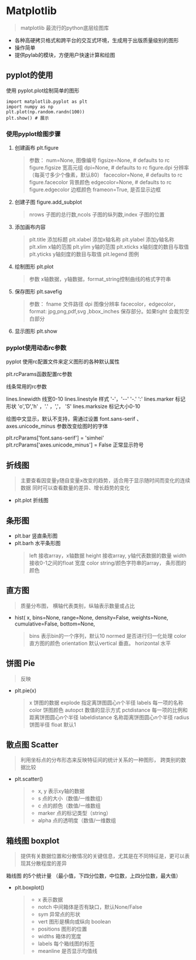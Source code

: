 # Matplotlib

> matplotlib 最流行的python底层绘图库

* 各种高硬拷贝格式和跨平台的交互式环境，生成用于出版质量级别的图形
* 操作简单
* 提供pylab的模块，方便用户快速计算和绘图

 
## pyplot的使用

使用 pyplot.plot绘制简单的图形 

```
import matplotlib.pyplot as plt
import numpy as np
plt.plot(np.random.randn(100))
plt.show() # 展示
```

### 使用pyplot绘图步骤

1. 创建画布 plt.figure 
    > 参数： num=None,  图像编号
            figsize=None,  # defaults to rc figure.figsize 宽高元组
            dpi=None,  # defaults to rc figure.dpi 分辨率（每英寸多少个像素，默认80）
            facecolor=None,  # defaults to rc figure.facecolor 背景颜色
            edgecolor=None,  # defaults to rc figure.edgecolor 边框颜色
            frameon=True, 是否显示边框
           
2. 创建子图 figure.add_subplot
    > nrows 子图的总行数,ncols 子图的纵列数,index 子图的位置

3. 添加画布内容
    > plt.title       添加标题
      plt.xlabel      添加x轴名称
      plt.ylabel      添加y轴名称
      plt.xlim         x轴的范围
      plt.ylim            y轴的范围
      plt.xticks          x轴刻度的数目与取值
      plt.yticks          y轴刻度的数目与取值
      plt.legend          图例

4. 绘制图形 plt.plot
    > 参数 x轴数据，y轴数据，format_string控制曲线的格式字符串

5. 保存图形 plt.savefig
    > 参数： fname 文件路径 dpi 图像分辨率 facecolor，edgecolor， format: jpg,png,pdf,svg ,bbox_inches 保存部分。如果tight 会裁剪空白部分

6. 显示图形 plt.show

### pyplot使用动态rc参数

pyplot 使用rc配置文件来定义图形的各种默认属性

plt.rcParams函数配置rc参数

线条常用的rc参数

lines.linewidth 线宽0-10
lines.linestyle 样式 '-'，'--' '-.' ':'
lines.marker    标记形状 'o','D','h' ，'.' ，','， 'S'
lines.marksize  标记大小0-10


绘图中文显示，默认不支持，需通过设置 font.sans-serif 、axes.unicode_minus 参数改变绘图时的字体
 
plt.rcParams['font.sans-serif'] = 'simhei'
plt.rcParams['axes.unicode_minus'] = False 正常显示符号

## 折线图

> 主要查看因变量y随自变量x改变的趋势，适合用于显示随时间而变化的连续数据
> 同时可以查看数量的差异、增长趋势的变化

* plt.plot 折线图

## 条形图

* plt.bar 竖直条形图
* plt.barh  水平条形图
  > left  接收array，x轴数据
    height 接收array, y轴代表数据的数量
    width   接收0-1之间的float 宽度
    color    string/颜色字符串的array， 条形图的颜色

## 直方图
> 质量分布图， 横轴代表类别，纵轴表示数量或占比

* hist( x, bins=None, range=None, density=False, weights=None,
          cumulative=False, bottom=None,
    > bins 表示bin的一个序列，默认10
    > normed 是否进行归一化处理
      color 直方图的颜色
      orientation  默认vertical 垂直。 horizontal 水平

## 饼图 Pie
> 反映

* plt.pie(x) 
    > x 饼图的数据
    > explode 指定离饼图圆心n个半径
    > labels 每一项的名称
    > color  饼图颜色
    > autopct 数值的显示方式
    > pctdistance  每一项的比例和距离饼图圆心n个半径
    > labeldistance 名称距离饼图圆心n个半径
    > radius 饼图半径 float 默认1
         
## 散点图 Scatter
> 利用坐标点的分布形态来反映特征间的统计关系的一种图形， 跨类别的数据比较
 
 * plt.scatter()
   > * x, y     表示xy轴的数据
   > * s        点的大小（数值/一维数组）
   > * c        点的颜色（数值/一维数组
   > * marker   点的标记类型（string）
   > * alpha    点的透明度（数值/一维数组

## 箱线图 boxplot
> 提供有关数据位置和分散情况的关键信息，尤其是在不同特征是，更可以表现其分散程度的差异

箱线图 的5个统计量 （最小值，下四分位数，中位数，上四分位数，最大值）

 * plt.boxplot()
   > * x            表示数据
   > * notch        中间箱体是否有缺口，默认None/False
   > * sym          异常点的形状
   > * vert         图形是横向或纵向 boolean
   > * positions    图形的位置
   > * widths       箱体的宽度
   > * labels       每个箱线图的标签
   > * meanline     是否显示均值线



